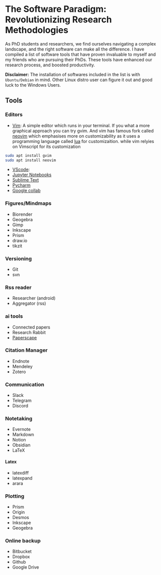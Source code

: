 # The Software Paradigm: Revolutionizing Research Methodologies

As PhD students and researchers, we find ourselves navigating a complex
landscape, and the right software can make all the difference. I have compiled
a list of software tools that have proven invaluable to myself and my friends
who are pursuing their PhDs. These tools have enhanced our research process,
and boosted productivity.

**Disclaimer:** The installation of softwares included in the list is 
with `Ubuntu/Debian` in mind. Other Linux distro user can figure it out and
good luck to the Windows Users.

## Tools

### Editors
- [Vim](https://www.vim.org/): A simple editor which runs in your terminal. If you what a more
graphical approach you can try gvim. And vim has famous fork called [neovim](https://neovim.io/) which
emphasises more on customizability as it uses a programming language called [lua](https://www.lua.org/) 
for customizaition. while vim relyies on Vimscript for its customization

```bash
sudo apt install gvim
sudo apt install neovim
```
- [VScode](https://code.visualstudio.com/): 
- [Jupyter Notebooks](https://jupyter.org/)
- [Sublime Text](https://www.sublimetext.com/)
- [Pycharm](https://www.jetbrains.com/pycharm/)
- [Google collab](https://colab.google/)

### Figures/Mindmaps
- Biorender
- Geogebra
- Gimp
- Inkscape
- Prism
- draw.io
- tikzit

### Versioning
- Git
- svn

### Rss reader
- Researcher (android)
- Aggregator (rss)

### ai tools
- Connected papers
- Research Rabbit
- [Paperscape](http://paperscape.org/)

### Citation Manager
- Endnote
- Mendeley
- Zotero

### Communication
- Slack
- Telegram
- Discord

### Notetaking
- Evernote
- Markdown
- Notion
- Obsidian
- LaTeX

#### Latex
- latexdiff
- latexpand
- arara

### Plotting
- Prism
- Origin
- Desmos
- Inkscape
- Geogebra

### Online backup
- Bitbucket
- Dropbox
- Github
- Google Drive

<!-- ## Tip -->
